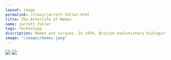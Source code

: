 ```yaml
---
layout: image
permalink: /class/jarrett-fuller.html
title: The Afterlife of Memes
name: Jarrett Fuller
tags: Technology
discription: Memes are viruses. In 1976, British evolutionary biologist Richard Dawkins defined the term as a “unit of cultural transmission” that will “literally parasitize” the brain, “turning it into a vehicle for the meme’s propagation.” The same is true of internet memes. The online inside jokes, from LOLcats to Hipster Little Mermaid, have a way of sticking in our heads like stubborn colds. So if internet memes are viral in a very literal sense, what do you do when one infects your dog?
image: "/images/memes.jpeg"
---
```


<img src="https://picsum.photos/2000/1000">

<img src="https://picsum.photos/2000/1500">
